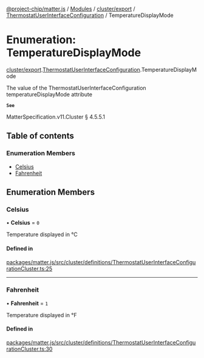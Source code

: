 [@project-chip/matter.js](../README.md) / [Modules](../modules.md) / [cluster/export](../modules/cluster_export.md) / [ThermostatUserInterfaceConfiguration](../modules/cluster_export.ThermostatUserInterfaceConfiguration.md) / TemperatureDisplayMode

# Enumeration: TemperatureDisplayMode

[cluster/export](../modules/cluster_export.md).[ThermostatUserInterfaceConfiguration](../modules/cluster_export.ThermostatUserInterfaceConfiguration.md).TemperatureDisplayMode

The value of the ThermostatUserInterfaceConfiguration temperatureDisplayMode attribute

**`See`**

MatterSpecification.v11.Cluster § 4.5.5.1

## Table of contents

### Enumeration Members

- [Celsius](cluster_export.ThermostatUserInterfaceConfiguration.TemperatureDisplayMode.md#celsius)
- [Fahrenheit](cluster_export.ThermostatUserInterfaceConfiguration.TemperatureDisplayMode.md#fahrenheit)

## Enumeration Members

### Celsius

• **Celsius** = ``0``

Temperature displayed in °C

#### Defined in

[packages/matter.js/src/cluster/definitions/ThermostatUserInterfaceConfigurationCluster.ts:25](https://github.com/project-chip/matter.js/blob/c0d55745d5279e16fdfaa7d2c564daa31e19c627/packages/matter.js/src/cluster/definitions/ThermostatUserInterfaceConfigurationCluster.ts#L25)

___

### Fahrenheit

• **Fahrenheit** = ``1``

Temperature displayed in °F

#### Defined in

[packages/matter.js/src/cluster/definitions/ThermostatUserInterfaceConfigurationCluster.ts:30](https://github.com/project-chip/matter.js/blob/c0d55745d5279e16fdfaa7d2c564daa31e19c627/packages/matter.js/src/cluster/definitions/ThermostatUserInterfaceConfigurationCluster.ts#L30)
